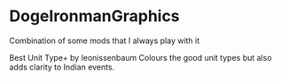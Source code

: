 # DogeIronmanGraphics
 Combination of some mods that I always play with it


 Best Unit Type+ by leonissenbaum
    Colours the good unit types but also adds clarity to Indian events.
